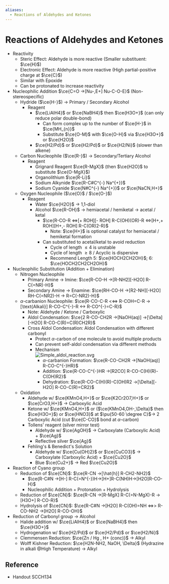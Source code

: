 ```yaml
---
aliases:
  - Reactions of Aldehydes and Ketones
---
```


# Reactions of Aldehydes and Ketones

- Reactivity
	- Steric Effect: Aldehyde is more reactive (Smaller substituent: $\ce{H}$)
	- Electronic Effect: Aldehyde is more reactive (High partial-positive charge at $\ce{C}$)
	- Similar with Epoxide
	- Can be protonated to increase reactivity
- Nucleophilic Addition $\ce{C=O ->[Nu-,E+] Nu-C-O-E}$ (Non-stereospecific)
	- Hydride ($\ce{H-}$) → Primary / Secondary Alcohol
		- Reagent
			- $\ce{LiAlH4}$ or $\ce{NaBH4}$ then $\ce{H3O+}$ (can only reduce polar double-bond)
				- Can form complex up to the number of $\ce{H-}$ in $\ce{MH_{n}}$
				- Substitute $\ce{O-M}$ with $\ce{O-H}$ via $\ce{H3O+}$ or $\ce{H2O}$
			- $\ce{H2/Pd}$ or $\ce{H2/Pd}$ or $\ce{H2/Ni}$ (slower than alkene)
	- Carbon Nucleophile ($\ce{R-}$) → Secondary/Tertiary Alcohol
		- Reagent
			- Grignard Reagent $\ce{R-MgX}$ (then $\ce{H2O}$ to substitute $\ce{O-MgX}$)
			- Organolithium $\ce{R-Li}$
			- Sodium Alkynide $\ce{R-C#C^{-} Na^{+}}$
			- Sodium Cyanide $\ce{N#C^{-} Na^{+}}$ or $\ce{NaCN,H+}$
	- Oxygen Nucleophile ($\ce{O}$ / $\ce{O-}$)
		- Reagent
			- Water $\ce{H2O}$ → 1,1-diol
			- Alcohol $\ce{R-OH}$ → hemiacetal / hemiketal → acetal / ketal
				- $\ce{R-CO-R <=>[+ ROH][- ROH] R-C(OH)(OR)-R <=>[H+,+ ROH][H+,- ROH] R-C(OR)2-R}$
					- Note: $\ce{H+}$ is optional catalyst for hemiacetal / hemiketal formation
				- Can substituted to acetal/ketal to avoid reduction
					- Cycle of length $\le4$ is unstable
					- Cycle of length $\ge8$ / Acyclic is dispersive
					- Recommend Length 5: $\ce{HOCH2CH2OH}$; 6: $\ce{HOCH2CH2CH2OH}$
- Nucleophilic Substitution (Addition + Elimination)
	- Nitrogen Nucleophile
		- Primary Amine → Imine: $\ce{R-CO-H ->[R-NH2][-H2O] R-C(=NR)-H}$
		- Secondary Amine → Enamine: $\ce{RH-CO-H ->[R2-NH][-H2O] RH-C(=NR2)-H -> R=C(-NR2)-H}$
	- $\alpha$-carbanion Nucleophile: $\ce{R-CO-C-R <<=> R-COH=C-R ->[\text{Alkali}] R-CO-C^{-}-R <-> R-CO^{-}=C-R}$
		- Note: Aldehyde / Ketone / Carboxylic
		- Aldol Condensation: $\ce{2 R-CO-CH2R ->[NaOH(aq)] ->[\Delta][-H2O] R-CO-C(R)=C(R)CH2R}$
		- Cross Aldol Condensation: Aldol Condensation with different carbonyl
			- Protect $\alpha$-carbon of one molecule to avoid multiple products
			- Can prevent self-aldol condensation via different methods
			- Mechanism  
			  ![Simple\_aldol\_reaction.svg](https://upload.wikimedia.org/wikipedia/commons/7/76/Simple_aldol_reaction.svg)
				- $\alpha$-carbanion Formation: $\ce{R-CO-CH2R ->[NaOH(aq)] R-CO-C^{-}HR}$
				- Addition: $\ce{R-CO-C^{-}HR ->[R2CO] R-CO-C(H)(R)-C(OH)R2}$
				- Dehydration: $\ce{R-CO-C(H)(R)-C(OH)R2 ->[\Delta][-H2O] R-CO-C(R)=CR2}$
	- Oxidation
		- Aldehyde w/ $\ce{KMnO4,H+}$ or $\ce{K2Cr2O7,H+}$ or $\ce{CrO3,H+}$ → Carboxylic Acid
		- Ketone w/ $\ce{KMnO4,H+}$ or ($\ce{KMnO4,OH-,\Delta}$ then $\ce{H3O+}$) or $\ce{HNO3}$ at $\pu{50-60 \degree C}$→ 2 Carboxylic Acid (cut $\ce{C-CO}$ bond at $\alpha$-carbon)
		- Tollens' reagent (silver mirror test)
			- Aldehyde w/ $\ce{AgOH}$ → Carboxylate (Carboxylic Acid) + $\ce{Ag}$
			- Reflective silver $\ce{Ag}$
		- Fehling's & Benedict's Solution
			- Aldehyde w/ $\ce{Cu(OH)2}$ or $\ce{CuCO3}$ → Carboxylate (Carboxylic Acid) + $\ce{Cu2O}$
			- Blue $\ce{Cu2+}$ → Red $\ce{Cu2O}$
- Reaction of Cyano group
	- Reduction of $\ce{CN}$: $\ce{R-CN ->[\hat{h}] R-CH2-NH2}$
		- $\ce{R-C#N ->[H-] R-C(=N^{-})H->[H+]R-C(NH)H->[H2O]R-CO-H}$
		- Nucleophilic Addition + Protonation + Hydrolysis
	- Reduction of $\ce{CN}$: $\ce{R-CN ->[R-MgX] R-C(=N-MgX)-R ->[H3O+] R-CO-R}$
	- Hydrolysis of $\ce{CN}$: $\ce{R-C#N ->[H2O] R-C(OH)=NH <=>> R-CO-NH2 ->[H2O] R-CO-OH}$
- Reduction of Carbonyl group → Alcohol
	- Halide addition w/ $\ce{LiAlH4}$ or $\ce{NaBH4}$ then $\ce{H3O+}$
	- Hydrogenation w/ $\ce{H2/Pd}$ or $\ce{H2/Pd}$ or $\ce{H2/Ni}$
	- Clemmensen Reduction: $\ce{Zn / Hg , H+ (conc)}$ → Alkyl
	- Wolff Kishner Reduction: $\ce{H2N-NH2, NaOH, \Delta}$ (Hydrazine in alkali @High Temperature) → Alkyl

## Reference

- Handout SCCH134

